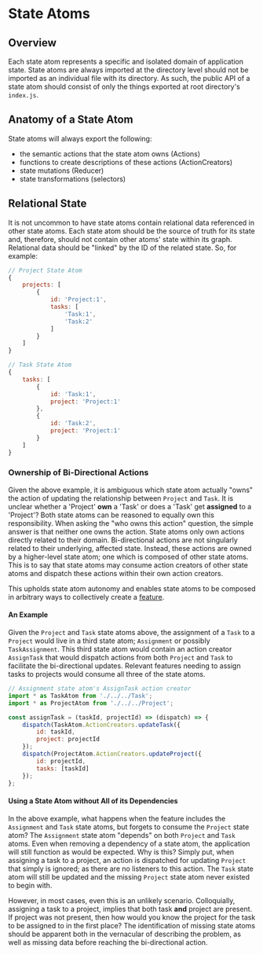 # State Atoms

## Overview

Each state atom represents a specific and isolated domain of application state. State atoms are always imported at the directory level should not be imported as an individual file with its directory. As such, the public API of a state atom should consist of only the things exported at root directory's `index.js`.

## Anatomy of a State Atom

State atoms will always export the following:

* the semantic actions that the state atom owns (Actions)
* functions to create descriptions of these actions (ActionCreators)
* state mutations (Reducer)
* state transformations (selectors)

## Relational State

It is not uncommon to have state atoms contain relational data referenced in other state atoms. Each state atom should be the source of truth for its state and, therefore, should not contain other atoms' state within its graph. Relational data should be "linked" by the ID of the related state. So, for example:

```javascript
// Project State Atom
{
    projects: [
        {
            id: 'Project:1',
            tasks: [
                'Task:1',
                'Task:2'
            ]
        }
    ]
}

// Task State Atom
{
    tasks: [
        {
            id: 'Task:1',
            project: 'Project:1'
        },
        {
            id: 'Task:2',
            project: 'Project:1'
        }
    ]
}
```

### Ownership of Bi-Directional Actions

Given the above example, it is ambiguous which state atom actually "owns" the action of updating the relationship between `Project` and `Task`. It is unclear whether a 'Project' **own** a 'Task' or does a 'Task' get **assigned** to a 'Project'? Both state atoms can be reasoned to equally own this responsibility. When asking the "who owns this action" question, the simple answer is that neither one owns the action. State atoms only own actions directly related to their domain. Bi-directional actions are not singularly related to their underlying, affected state. Instead, these actions are owned by a higher-level state atom; one which is composed of other state atoms. This is to say that state atoms may consume action creators of other state atoms and dispatch these actions within their own action creators.

This upholds state atom autonomy and enables state atoms to be composed in arbitrary ways to collectively create a [feature](/feature.md).

#### An Example

Given the `Project` and `Task` state atoms above, the assignment of a `Task` to a `Project` would live in a third state atom; `Assignment` or possibly `TaskAssignment`. This third state atom would contain an action creator `AssignTask` that would dispatch actions from both `Project` and `Task` to facilitate the bi-directional updates. Relevant features needing to assign tasks to projects would consume all three of the state atoms.

```javascript
// Assignment state atom's AssignTask action creator
import * as TaskAtom from './../../Task';
import * as ProjectAtom from './../../Project';

const assignTask = (taskId, projectId) => (dispatch) => {
    dispatch(TaskAtom.ActionCreators.updateTask({
        id: taskId,
        project: projectId
    });
    dispatch(ProjectAtom.ActionCreators.updateProject({
        id: projectId,
        tasks: [taskId]
    });
};

```

#### Using a State Atom without All of its Dependencies

In the above example, what happens when the feature includes the `Assignment` and `Task` state atoms, but forgets to consume the `Project` state atom? The `Assignment` state atom "depends" on both `Project` and `Task` atoms. Even when removing a dependency of a state atom, the application will still function as would be expected. Why is this? Simply put, when assigning a task to a project, an action is dispatched for updating `Project` that simply is ignored; as there are no listeners to this action. The `Task` state atom will still be updated and the missing `Project` state atom never existed to begin with.

However, in most cases, even this is an unlikely scenario. Colloquially, assigning a task to a project, implies that both task **and** project are present. If project was not present, then how would you know the project for the task to be assigned to in the first place? The identification of missing state atoms should be apparent both in the vernacular of describing the problem, as well as missing data before reaching the bi-directional action.  